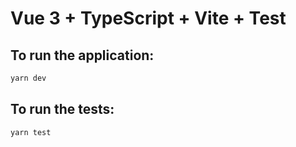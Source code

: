 # Vue 3 + TypeScript + Vite + Test

## To run the application:

```bash
yarn dev
```

## To run the tests:

```bash
yarn test
```

